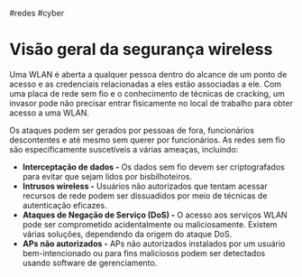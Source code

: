 #redes #cyber 
# Visão geral da segurança wireless

Uma WLAN é aberta a qualquer pessoa dentro do alcance de um ponto de acesso e as credenciais relacionadas a eles estão associadas a ele. Com uma placa de rede sem fio e o conhecimento de técnicas de cracking, um invasor pode não precisar entrar fisicamente no local de trabalho para obter acesso a uma WLAN.

Os ataques podem ser gerados por pessoas de fora, funcionários descontentes e até mesmo sem querer por funcionários. As redes sem fio são especificamente suscetíveis a várias ameaças, incluindo:

- **Interceptação de dados -** Os dados sem fio devem ser criptografados para evitar que sejam lidos por bisbilhoteiros.
- **Intrusos wireless -** Usuários não autorizados que tentam acessar recursos de rede podem ser dissuadidos por meio de técnicas de autenticação eficazes.
- **Ataques de Negação de Serviço (DoS) -** O acesso aos serviços WLAN pode ser comprometido acidentalmente ou maliciosamente. Existem várias soluções, dependendo da origem do ataque DoS.
- **APs não autorizados -** APs não autorizados instalados por um usuário bem-intencionado ou para fins maliciosos podem ser detectados usando software de gerenciamento.




































